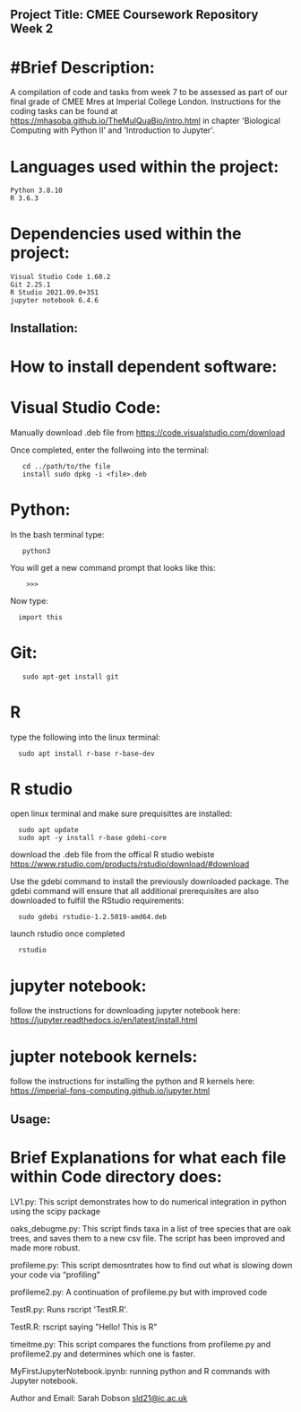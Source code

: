 ## Project Title: CMEE Coursework Repository Week 2

# #Brief Description: 
A compilation of code and tasks from week 7 to be assessed as part of our final grade of CMEE Mres at Imperial College London. Instructions for the coding tasks can be found at  https://mhasoba.github.io/TheMulQuaBio/intro.html in chapter 'Biological Computing with Python II' and 'Introduction to Jupyter'.

# Languages used within the project: 
    Python 3.8.10
    R 3.6.3

# Dependencies used within the project: 
    Visual Studio Code 1.60.2 
    Git 2.25.1
    R Studio 2021.09.0+351
    jupyter notebook 6.4.6

## Installation: 

# How to install dependent software:

# Visual Studio Code: 

Manually download .deb file from https://code.visualstudio.com/download
   
Once completed, enter the follwoing into the terminal:
   
       cd ../path/to/the file
       install sudo dpkg -i <file>.deb 
       
# Python:
In the bash terminal type:
       
       python3
       
You will get a new command prompt that looks like this:
  
        >>>
Now type:
  
      import this
  
# Git: 
  
       sudo apt-get install git 
       
# R 
type the following into the linux terminal:

      sudo apt install r-base r-base-dev


# R studio

open linux terminal and make sure prequisittes are installed:

      sudo apt update
      sudo apt -y install r-base gdebi-core
      
      
download the .deb file from the offical R studio webiste https://www.rstudio.com/products/rstudio/download/#download


Use the gdebi command to install the previously downloaded package. The gdebi command will ensure that all additional prerequisites are also downloaded to fulfill the RStudio requirements: 

      sudo gdebi rstudio-1.2.5019-amd64.deb
      
launch rstudio once completed

      rstudio
      
# jupyter notebook:

follow the instructions for downloading jupyter notebook here: https://jupyter.readthedocs.io/en/latest/install.html

# jupter notebook kernels:
follow the instructions for installing the python and R kernels here: https://imperial-fons-computing.github.io/jupyter.html



## Usage: 

# Brief Explanations for what each file within Code directory does:


LV1.py: This script demonstrates how to do numerical integration in python using the scipy package

oaks_debugme.py: This script finds taxa in a list of tree species that are oak trees, and saves them to a new csv file. The script has been improved and made more robust.

profileme.py: This script demosntrates how to find out what is slowing down your code via “profiling”

profileme2.py: A continuation of profileme.py but with improved code

TestR.py: Runs rscript 'TestR.R'.

TestR.R: rscript saying "Hello! This is R"

timeitme.py: This script compares the functions from profileme.py and profileme2.py and determines which one is faster.

MyFirstJupyterNotebook.ipynb: running python and R commands with Jupyter notebook.


Author and Email: Sarah Dobson  sld21@ic.ac.uk

